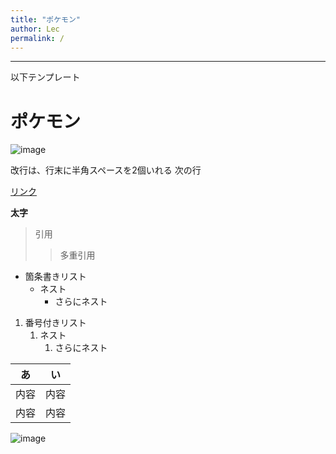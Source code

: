 ```yaml
---
title: "ポケモン"
author: Lec
permalink: /
---
```







---

以下テンプレート

# ポケモン
![image](//)

改行は、行末に半角スペースを2個いれる
次の行

[リンク](https://www.google.co.jp/)

**太字**

> 引用
>> 多重引用


- 箇条書きリスト
  - ネスト
    - さらにネスト


1. 番号付きリスト
   1. ネスト
      1. さらにネスト


| あ |い |
|-----|-----|
| 内容  | 内容  |
| 内容  | 内容  |

![image](/GHPages_WebSite/assets/images/)
